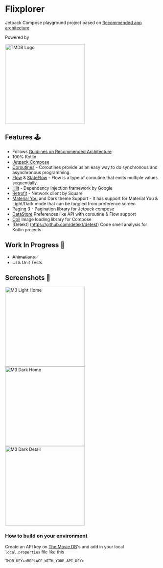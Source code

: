 # Flixplorer

Jetpack Compose playground project based
on [Recommended app architecture](https://developer.android.com/jetpack/guide)

Powered by

<img width="260" alt="TMDB Logo" src="https://github.com/TheSomeshKumar/Flixplorer/assets/13759258/a1bf8723-f5b7-43a7-8118-22bc1e203301">



## Features 🕹

- Follows [Guidlines on Recommended Architecture](https://developer.android.com/topic/architecture#recommended-app-arch)
- 100% Kotlin
- [Jetpack Compose](https://developer.android.com/jetpack/compose)
- [Coroutines](https://developer.android.com/kotlin/coroutines) - Coroutines provide us an easy way
  to do synchronous and asynchronous programming.
- [Flow](https://developer.android.com/kotlin/flow)
  & [StateFlow](https://developer.android.com/kotlin/flow/stateflow-and-sharedflow#stateflow) - Flow
  is a type of coroutine that emits multiple values sequentially.
- [Hilt](https://dagger.dev/hilt/) - Dependency Injection framework by Google 
- [Retrofit](https://github.com/square/retrofit) - Network client by Square
- [Material You](https://m3.material.io) and Dark theme Support - It has support for Material You & Light/Dark mode that can be toggled from preference screen
- [Paging 3](https://developer.android.com/topic/libraries/architecture/paging/v3-overview) - Pagination library for Jetpack compose 
- [DataStore](https://developer.android.com/topic/libraries/architecture/datastore) Preferences like API with coroutine & Flow support
- [Coil](https://coil-kt.github.io/coil/compose/) Image loading library for Compose
- [Detekt] (https://github.com/detekt/detekt) Code smell analysis for Kotlin projects

## Work In Progress 🚧
- ~~Animations~~✅
- UI & Unit Tests

## Screenshots 📱

<img width="260" alt="M3 Light Home" src="https://github.com/TheSomeshKumar/Flixplorer/assets/13759258/1bdeae49-4611-4c75-8a30-8a2552eb7708">
<img width="260" alt="M3 Dark Home" src="https://github.com/TheSomeshKumar/Flixplorer/assets/13759258/e47d0f99-815e-4888-8a1c-26470d41c6cc">
<img width="260" alt="M3 Dark Detail" src="https://github.com/TheSomeshKumar/Flixplorer/assets/13759258/7082b600-85ef-44bb-99f4-4a8a82a5056b"> 

### How to build on your environment

Create an API key on [The Movie DB](https://www.themoviedb.org)'s and add in your
local `local.properties` file like this

```
TMDB_KEY=<REPLACE_WITH_YOUR_API_KEY>
```
